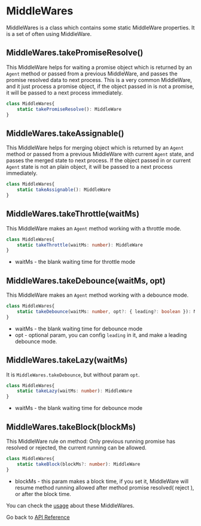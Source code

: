 # MiddleWares

MiddleWares is a class which contains some static MiddleWare properties. It is a set of often using MiddleWare.

## MiddleWares.takePromiseResolve()

This MiddleWare helps for waiting a promise object which is returned by an `Agent` method or passed from a previous MiddleWare, and passes the promise resolved data to next process. This is a very common MiddleWare, and it just process a promise object, if the object passed in is not a promise, it will be passed to a next process immediately.

```typescript
class MiddleWares{
    static takePromiseResolve(): MiddleWare
}
```

## MiddleWares.takeAssignable()

This MiddleWare helps for merging object which is returned by an `Agent` method or passed from a previous MiddleWare with current `Agent` state, and passes the merged state to next process. If the object passed in or current `Agent` state is not an plain object, it will be passed to a next process immediately.

```typescript
class MiddleWares{
    static takeAssignable(): MiddleWare
}
```

## MiddleWares.takeThrottle(waitMs)

This MiddleWare makes an `Agent` method working with a throttle mode. 

```typescript
class MiddleWares{
    static takeThrottle(waitMs: number): MiddleWare
}
```

* waitMs - the blank waiting time for throttle mode
  
## MiddleWares.takeDebounce(waitMs, opt)

This MiddleWare makes an `Agent` method working with a debounce mode.

```typescript
class MiddleWares{
    static takeDebounce(waitMs: number, opt?: { leading?: boolean }): MiddleWare
}
```
* waitMs - the blank waiting time for debounce mode
* opt - optional param, you can config `leading` in it, and make a leading debounce mode.

## MiddleWares.takeLazy(waitMs)

It is `MiddleWares.takeDebounce`, but without param `opt`.
```typescript
class MiddleWares{
    static takeLazy(waitMs: number): MiddleWare
}
```
* waitMs - the blank waiting time for debounce mode

## MiddleWares.takeBlock(blockMs)

This MiddleWare rule on method: Only previous running promise has resolved or rejected, the current running can be allowed.
```typescript
class MiddleWares{
    static takeBlock(blockMs?: number): MiddleWare
}
```
* blockMs - this param makes a block time, if you set it, MiddleWare will resume method running allowed after method promise resolved( reject ), or  after the block time.  

You can check the [usage](https://github.com/filefoxper/agent-reducer/blob/master/test/en/api/middleWares.spec.ts) about these MiddleWares.

Go back to [API Reference](https://github.com/filefoxper/agent-reducer/blob/master/documents/en/api/index.md)